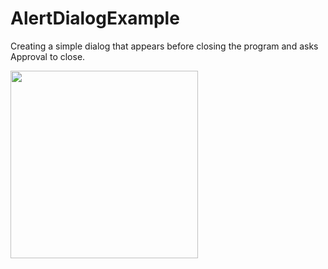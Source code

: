# AlertDialogExample

Creating a simple dialog that appears before closing the program and asks
Approval to close.

<img src = "https://user-images.githubusercontent.com/102150516/190371244-746e0980-3dbc-4d0c-b6c9-01315a249246.jpg" width = 300>